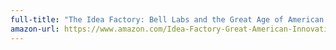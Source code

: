 ```yaml
---
full-title: "The Idea Factory: Bell Labs and the Great Age of American Innovation"
amazon-url: https://www.amazon.com/Idea-Factory-Great-American-Innovation/dp/0143122797
---
```

